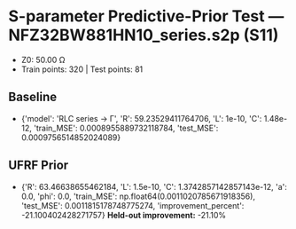 # S-parameter Predictive-Prior Test — NFZ32BW881HN10_series.s2p (S11)
- Z0: 50.00 Ω
- Train points: 320  |  Test points: 81

## Baseline
- {'model': 'RLC series -> Γ', 'R': 59.23529411764706, 'L': 1e-10, 'C': 1.48e-12, 'train_MSE': 0.0008955889732118784, 'test_MSE': 0.0009756514852024089}

## UFRF Prior
- {'R': 63.46638655462184, 'L': 1.5e-10, 'C': 1.3742857142857143e-12, 'a': 0.0, 'phi': 0.0, 'train_MSE': np.float64(0.0011020785671918356), 'test_MSE': 0.0011815178748775274, 'improvement_percent': -21.100402428271757}
**Held-out improvement:** -21.10%